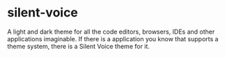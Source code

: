 # silent-voice
A light and dark theme for all the code editors, browsers, IDEs and other applications imaginable. If there is a application you know that supports a theme system, there is a Silent Voice theme for it.
